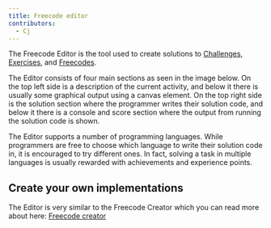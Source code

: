 ```yaml
---
title: Freecode editor
contributors:
  - Cj
---
```


The Freecode Editor is the tool used to create solutions to [Challenges](Challenges.md), [Exercises](Exercises.md), and [Freecodes](Freecodes.md).

The Editor consists of four main sections as seen in the image below.
On the top left side is a description of the current activity, and below it there is usually some graphical output using a canvas element.
On the top right side is the solution section where the programmer writes their solution code, and below it there is a console and score section where the output from running the solution code is shown.

The Editor supports a number of programming languages.
While programmers are free to choose which language to write their solution code in, it is encouraged to try different ones. In fact, solving a task in multiple languages is usually rewarded with achievements and experience points.

## Create your own implementations

The Editor is very similar to the Freecode Creator which you can read more about here: [Freecode creator](../create_an_exercise/Freecode_creator.md)

